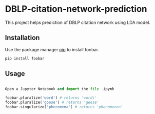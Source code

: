 # DBLP-citation-network-prediction

This project helps prediction of DBLP citation network using LDA model.

## Installation

Use the package manager [pip](https://pip.pypa.io/en/stable/) to install foobar.

```bash
pip install foobar
```

## Usage

```python

Open a Jupyter Notebook and import the file .ipynb

foobar.pluralize('word') # returns 'words'
foobar.pluralize('goose') # returns 'geese'
foobar.singularize('phenomena') # returns 'phenomenon'
```

